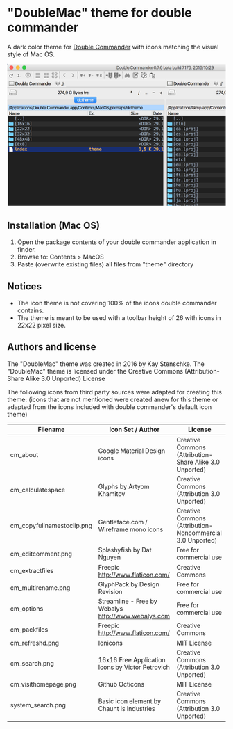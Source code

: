 "DoubleMac" theme for double commander
======================================
 
A dark color theme for [Double Commander](http://doublecmd.sourceforge.net/) with icons matching the visual style of Mac OS.

![DoubleMac](https://github.com/kstenschke/doublemac-theme/blob/master/screenshot.png?raw=true)


Installation (Mac OS)
---------------------
1. Open the package contents of your double commander application in finder.
2. Browse to: Contents > MacOS
3. Paste (overwrite existing files) all files from "theme" directory
 
 
Notices 
-------
  
* The icon theme is not covering 100% of the icons double commander contains.
* The theme is meant to be used with a toolbar height of 26 with icons in 22x22 pixel size.
  
  
Authors and license
-------------------
 
The "DoubleMac" theme was created in 2016 by Kay Stenschke.
The "DoubleMac" theme is licensed under the Creative Commons (Attribution-Share Alike 3.0 Unported) License

The following icons from third party sources were adapted for creating this theme: 
(icons that are not mentioned were created anew for this theme or adapted from the icons included with 
double commander's default icon theme)

| Filename                   | Icon Set / Author                                    | License                                                   |
| -------------------------- | ---------------------------------------------------- | --------------------------------------------------------- |
| cm_about                   | Google Material Design icons                         | Creative Commons (Attribution-Share Alike 3.0 Unported)   |
| cm_calculatespace          | Glyphs by Artyom Khamitov                            | Creative Commons (Attribution 3.0 Unported)               |
| cm_copyfullnamestoclip.png | Gentleface.com / Wireframe mono icons                | Creative Commons (Attribution-Noncommercial 3.0 Unported) |
| cm_editcomment.png         | Splashyfish by Dat Nguyen                            | Free for commercial use                                   |
| cm_extractfiles            | Freepic http://www.flaticon.com/                     | Creative Commons                                          |
| cm_multirename.png         | GlyphPack by Design Revision                         | Free for commercial use                                   |
| cm_options                 | Streamline - Free by Webalys  http://www.webalys.com | Free for commercial use                                   |
| cm_packfiles               | Freepic http://www.flaticon.com/                     | Creative Commons                                          |
| cm_refreshd.png            | Ionicons                                             | MIT License                                               |
| cm_search.png              | 16x16 Free Application Icons by Victor Petrovich     | Creative Commons (Attribution 3.0 Unported)               |
| cm_visithomepage.png       | Github Octicons                                      | MIT License                                               |
| system_search.png          | Basic icon element by Chaunt is Industries           | Creative Commons (Attribution 3.0 Unported)               |
